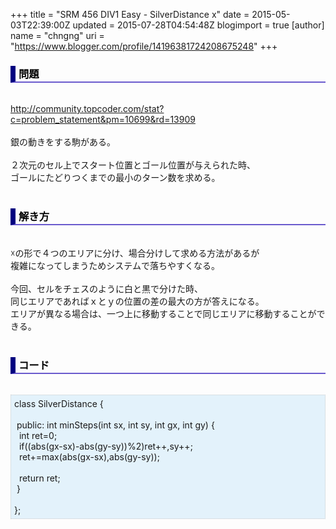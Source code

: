 +++
title = "SRM 456 DIV1 Easy - SilverDistance x"
date = 2015-05-03T22:39:00Z
updated = 2015-07-28T04:54:48Z
blogimport = true 
[author]
	name = "chngng"
	uri = "https://www.blogger.com/profile/14196381724208675248"
+++

<div dir="ltr" style="text-align: left;" trbidi="on"><h3 style="border-bottom: 2px solid slateblue; border-left: 8px solid navy; color: black; padding: 0px 0px 1px 5px;">問題 </h3><br /><a href="http://community.topcoder.com/stat?c=problem_statement&amp;pm=10699&amp;rd=13909" target="_blank">http://community.topcoder.com/stat?c=problem_statement&amp;pm=10699&amp;rd=13909</a><br /><br />銀の動きをする駒がある。<br /><br />２次元のセル上でスタート位置とゴール位置が与えられた時、<br />ゴールにたどりつくまでの最小のターン数を求める。<br /><br /><h3 style="border-bottom: 2px solid slateblue; border-left: 8px solid navy; color: black; padding: 0px 0px 1px 5px;">解き方 </h3><br />☓の形で４つのエリアに分け、場合分けして求める方法があるが<br />複雑になってしまうためシステムで落ちやすくなる。<br /><br />今回、セルをチェスのように白と黒で分けた時、<br />同じエリアであればｘとｙの位置の差の最大の方が答えになる。<br />エリアが異なる場合は、一つ上に移動することで同じエリアに移動することができる。<br /><br /><h3 style="border-bottom: 2px solid slateblue; border-left: 8px solid navy; color: black; padding: 0px 0px 1px 5px;">コード </h3><br /><div style="background-color: #e3f2fb; border: 1px dotted #CCCCCC; padding: 5px;">class SilverDistance {<br /><br /><span class="Apple-tab-span" style="white-space: pre;"> </span>public: int minSteps(int sx, int sy, int gx, int gy) {<br /><span class="Apple-tab-span" style="white-space: pre;">  </span>int ret=0;<br /><span class="Apple-tab-span" style="white-space: pre;">  </span>if((abs(gx-sx)-abs(gy-sy))%2)ret++,sy++;<br /><span class="Apple-tab-span" style="white-space: pre;">  </span>ret+=max(abs(gx-sx),abs(gy-sy));<br /><br /><span class="Apple-tab-span" style="white-space: pre;">  </span>return ret;<br /><span class="Apple-tab-span" style="white-space: pre;"> </span>}<br /><br />};</div></div>
